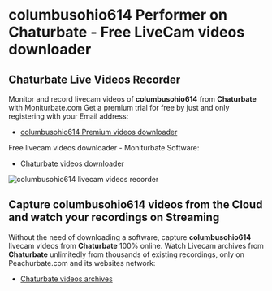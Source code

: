 # columbusohio614 Performer on Chaturbate - Free LiveCam videos downloader

## Chaturbate Live Videos Recorder

Monitor and record livecam videos of **columbusohio614** from **Chaturbate** with Moniturbate.com
Get a premium trial for free by just and only registering with your Email address:
* [columbusohio614 Premium videos downloader](https://moniturbate.com/request-demo-licence-key.html)

Free livecam videos downloader - Moniturbate Software:
* [Chaturbate videos downloader](https://moniturbate.com/moniturbate-download-software.html)

![columbusohio614 livecam videos recorder](https://peachurnet.com/templates/moniturbate-software.png)


## Capture columbusohio614 videos from the Cloud and watch your recordings on Streaming

Without the need of downloading a software, capture **columbusohio614** livecam videos from **Chaturbate** 100% online.
Watch Livecam archives from **Chaturbate** unlimitedly from thousands of existing recordings, only on Peachurbate.com and its websites network:
* [Chaturbate videos archives](https://peachurnet.com/)